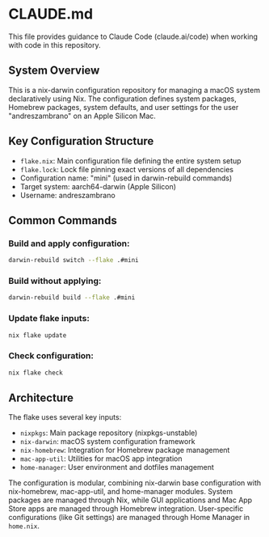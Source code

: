 # CLAUDE.md

This file provides guidance to Claude Code (claude.ai/code) when working with code in this repository.

## System Overview

This is a nix-darwin configuration repository for managing a macOS system declaratively using Nix. The configuration defines system packages, Homebrew packages, system defaults, and user settings for the user "andreszambrano" on an Apple Silicon Mac.

## Key Configuration Structure

- `flake.nix`: Main configuration file defining the entire system setup
- `flake.lock`: Lock file pinning exact versions of all dependencies
- Configuration name: "mini" (used in darwin-rebuild commands)
- Target system: aarch64-darwin (Apple Silicon)
- Username: andreszambrano

## Common Commands

### Build and apply configuration:
```bash
darwin-rebuild switch --flake .#mini
```

### Build without applying:
```bash
darwin-rebuild build --flake .#mini
```

### Update flake inputs:
```bash
nix flake update
```

### Check configuration:
```bash
nix flake check
```

## Architecture

The flake uses several key inputs:
- `nixpkgs`: Main package repository (nixpkgs-unstable)
- `nix-darwin`: macOS system configuration framework
- `nix-homebrew`: Integration for Homebrew package management
- `mac-app-util`: Utilities for macOS app integration
- `home-manager`: User environment and dotfiles management

The configuration is modular, combining nix-darwin base configuration with nix-homebrew, mac-app-util, and home-manager modules. System packages are managed through Nix, while GUI applications and Mac App Store apps are managed through Homebrew integration. User-specific configurations (like Git settings) are managed through Home Manager in `home.nix`.